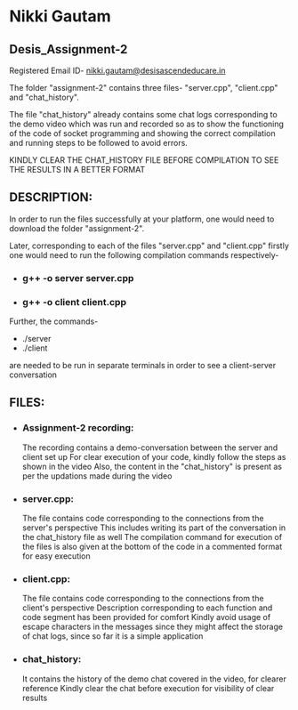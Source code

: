# Nikki Gautam
## Desis_Assignment-2

Registered Email ID- nikki.gautam@desisascendeducare.in

The folder "assignment-2" contains three files- "server.cpp", "client.cpp" and "chat_history".

The file "chat_history" already contains some chat logs corresponding to the demo video which was run and recorded so as to show the functioning of the code of socket programming and showing the correct compilation and running steps to be followed to avoid errors. 

KINDLY CLEAR THE CHAT_HISTORY FILE BEFORE COMPILATION TO SEE THE RESULTS IN A BETTER FORMAT

## DESCRIPTION:

In order to run the files successfully at your platform, one would need to download the folder "assignment-2".

Later, corresponding to each of the files "server.cpp" and "client.cpp" firstly one would need to run the following compilation commands respectively-

- ### g++ -o server server.cpp
- ### g++ -o client client.cpp
  
Further, the commands-

- ./server
- ./client
  
are needed to be run in separate terminals in order to see a client-server conversation

## FILES:

- ### Assignment-2 recording:
  The recording contains a demo-conversation between the server and client set up
  For clear execution of your code, kindly follow the steps as shown in the video
  Also, the content in the "chat_history" is present as per the updations made during the video
  
- ### server.cpp:
  The file contains code corresponding to the connections from the server's perspective
  This includes writing its part of the conversation in the chat_history file as well
  The compilation command for execution of the files is also given at the bottom of the code in a commented format for easy execution

- ### client.cpp:
  The file contains code corresponding to the connections from the client's perspective
  Description corresponding to each function and code segment has been provided for comfort
  Kindly avoid usage of escape characters in the messages since they might affect the storage of chat logs, since so far it is a simple application

- ### chat_history:
  It contains the history of the demo chat covered in the video, for clearer reference
  Kindly clear the chat before execution for visibility of clear results
